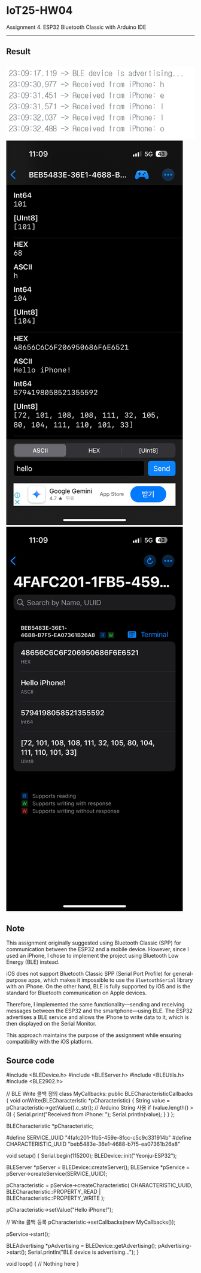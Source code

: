 # IoT25-HW04
Assignment 4. ESP32 Bluetooth Classic with Arduino IDE

---

## Result
![Serial Monitor](4-1.png)
![SmartPhone](4-2.png)
![SmartPhone](4-3.png)
---

## Note

This assignment originally suggested using Bluetooth Classic (SPP) for communication between the ESP32 and a mobile device. However, since I used an iPhone, I chose to implement the project using Bluetooth Low Energy (BLE) instead.

iOS does not support Bluetooth Classic SPP (Serial Port Profile) for general-purpose apps, which makes it impossible to use the `BluetoothSerial` library with an iPhone. On the other hand, BLE is fully supported by iOS and is the standard for Bluetooth communication on Apple devices.

Therefore, I implemented the same functionality—sending and receiving messages between the ESP32 and the smartphone—using BLE. The ESP32 advertises a BLE service and allows the iPhone to write data to it, which is then displayed on the Serial Monitor.

This approach maintains the purpose of the assignment while ensuring compatibility with the iOS platform.

## Source code

#include <BLEDevice.h>
#include <BLEServer.h>
#include <BLEUtils.h>
#include <BLE2902.h>

// BLE Write 콜백 정의
class MyCallbacks: public BLECharacteristicCallbacks {
  void onWrite(BLECharacteristic *pCharacteristic) {
    String value = pCharacteristic->getValue().c_str();  // Arduino String 사용
    if (value.length() > 0) {
      Serial.print("Received from iPhone: ");
      Serial.println(value);
    }
  }
};

BLECharacteristic *pCharacteristic;

#define SERVICE_UUID        "4fafc201-1fb5-459e-8fcc-c5c9c331914b"
#define CHARACTERISTIC_UUID "beb5483e-36e1-4688-b7f5-ea07361b26a8"

void setup() {
  Serial.begin(115200);
  BLEDevice::init("Yeonju-ESP32");

  BLEServer *pServer = BLEDevice::createServer();
  BLEService *pService = pServer->createService(SERVICE_UUID);

  pCharacteristic = pService->createCharacteristic(
                      CHARACTERISTIC_UUID,
                      BLECharacteristic::PROPERTY_READ |
                      BLECharacteristic::PROPERTY_WRITE
                    );

  pCharacteristic->setValue("Hello iPhone!");

  // Write 콜백 등록
  pCharacteristic->setCallbacks(new MyCallbacks());

  pService->start();

  BLEAdvertising *pAdvertising = BLEDevice::getAdvertising();
  pAdvertising->start();
  Serial.println("BLE device is advertising...");
}

void loop() {
  // Nothing here
}
